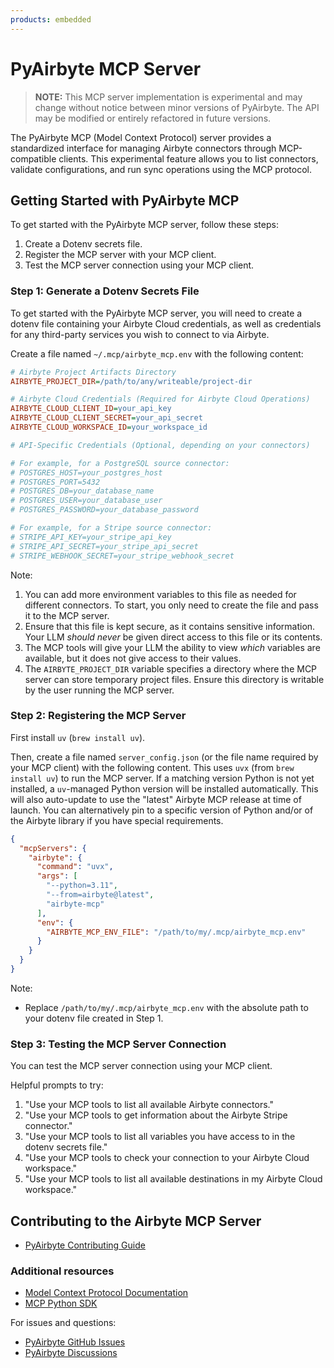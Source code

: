 ```yaml
---
products: embedded
---
```


# PyAirbyte MCP Server

> **NOTE:**
> This MCP server implementation is experimental and may change without notice between minor versions of PyAirbyte. The API may be modified or entirely refactored in future versions.

The PyAirbyte MCP (Model Context Protocol) server provides a standardized interface for managing Airbyte connectors through MCP-compatible clients. This experimental feature allows you to list connectors, validate configurations, and run sync operations using the MCP protocol.

## Getting Started with PyAirbyte MCP

To get started with the PyAirbyte MCP server, follow these steps:

1. Create a Dotenv secrets file.
2. Register the MCP server with your MCP client.
3. Test the MCP server connection using your MCP client.

### Step 1: Generate a Dotenv Secrets File

To get started with the PyAirbyte MCP server, you will need to create a dotenv file containing your Airbyte Cloud credentials, as well as credentials for any third-party services you wish to connect to via Airbyte.

Create a file named `~/.mcp/airbyte_mcp.env` with the following content:

```ini
# Airbyte Project Artifacts Directory
AIRBYTE_PROJECT_DIR=/path/to/any/writeable/project-dir

# Airbyte Cloud Credentials (Required for Airbyte Cloud Operations)
AIRBYTE_CLOUD_CLIENT_ID=your_api_key
AIRBYTE_CLOUD_CLIENT_SECRET=your_api_secret
AIRBYTE_CLOUD_WORKSPACE_ID=your_workspace_id

# API-Specific Credentials (Optional, depending on your connectors)

# For example, for a PostgreSQL source connector:
# POSTGRES_HOST=your_postgres_host
# POSTGRES_PORT=5432
# POSTGRES_DB=your_database_name
# POSTGRES_USER=your_database_user
# POSTGRES_PASSWORD=your_database_password

# For example, for a Stripe source connector:
# STRIPE_API_KEY=your_stripe_api_key
# STRIPE_API_SECRET=your_stripe_api_secret
# STRIPE_WEBHOOK_SECRET=your_stripe_webhook_secret
```

Note:
1. You can add more environment variables to this file as needed for different connectors. To start, you only need to create the file and pass it to the MCP server.
2. Ensure that this file is kept secure, as it contains sensitive information. Your LLM *should never* be given direct access to this file or its contents.
3. The MCP tools will give your LLM the ability to view *which* variables are available, but it does not give access to their values.
4. The `AIRBYTE_PROJECT_DIR` variable specifies a directory where the MCP server can store temporary project files. Ensure this directory is writable by the user running the MCP server.

### Step 2: Registering the MCP Server

First install `uv` (`brew install uv`).

Then, create a file named `server_config.json` (or the file name required by your MCP client) with the following content. This uses `uvx` (from `brew install uv`) to run the MCP server. If a matching version Python is not yet installed, a `uv`-managed Python version will be installed automatically. This will also auto-update to use the "latest" Airbyte MCP release at time of launch. You can alternatively pin to a specific version of Python and/or of the Airbyte library if you have special requirements.

```json
{
  "mcpServers": {
    "airbyte": {
      "command": "uvx",
      "args": [
        "--python=3.11",
        "--from=airbyte@latest",
        "airbyte-mcp"
      ],
      "env": {
        "AIRBYTE_MCP_ENV_FILE": "/path/to/my/.mcp/airbyte_mcp.env"
      }
    }
  }
}
```

Note:
- Replace `/path/to/my/.mcp/airbyte_mcp.env` with the absolute path to your dotenv file created in Step 1.

### Step 3: Testing the MCP Server Connection

You can test the MCP server connection using your MCP client.

Helpful prompts to try:

1. "Use your MCP tools to list all available Airbyte connectors."
2. "Use your MCP tools to get information about the Airbyte Stripe connector."
3. "Use your MCP tools to list all variables you have access to in the dotenv secrets file."
4. "Use your MCP tools to check your connection to your Airbyte Cloud workspace."
5. "Use your MCP tools to list all available destinations in my Airbyte Cloud workspace."

## Contributing to the Airbyte MCP Server

- [PyAirbyte Contributing Guide](https://github.com/airbytehq/PyAirbyte/blob/main/docs/CONTRIBUTING.md)

### Additional resources

- [Model Context Protocol Documentation](https://modelcontextprotocol.io/)
- [MCP Python SDK](https://github.com/modelcontextprotocol/python-sdk)

For issues and questions:
- [PyAirbyte GitHub Issues](https://github.com/airbytehq/pyairbyte/issues)
- [PyAirbyte Discussions](https://github.com/airbytehq/pyairbyte/discussions)
